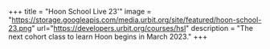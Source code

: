 +++
title = "Hoon School Live 23'"
image = "https://storage.googleapis.com/media.urbit.org/site/featured/hoon-school-23.png"
url="https://developers.urbit.org/courses/hsl"
description = "The next cohort class to learn Hoon begins in March 2023."
+++